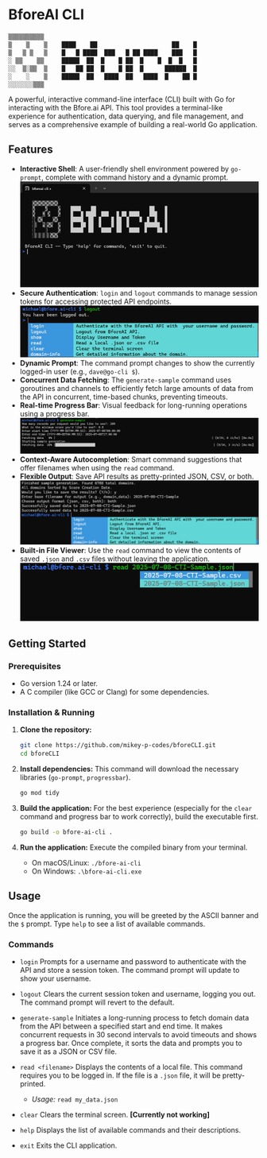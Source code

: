# BforeAI CLI
    ▒▒▒▒▒▒▒▒▒▒                                              
    ▒    ▒    ▒    ████    ██                     ██    █   
    ▒   ▒ ▒   ▒    █   █ ████  ███   █ ██ ████    ███   █   
    ░ ▒▒    ▒▒     █████  ██  █    █ ██  █    █  █  █   █   
    ░░  ▒░▒▒  ▒    █   ██ ██  █    █ ██  █      ██████  █   
    ░    ░    ▒    █████  ██   ████  ██   ████  █    ██ █   
    ░░░░░░░▒▒▒
A powerful, interactive command-line interface (CLI) built with Go for interacting with the Bfore.ai API. This tool provides a terminal-like experience for authentication, data querying, and file management, and serves as a comprehensive example of building a real-world Go application.

## Features

* **Interactive Shell**: A user-friendly shell environment powered by `go-prompt`, complete with command history and a dynamic prompt.
![interactive-shell](/img/bforecli1.png)
* **Secure Authentication**: `login` and `logout` commands to manage session tokens for accessing protected API endpoints.
![login](/img/interactive-prompt.png)
* **Dynamic Prompt**: The command prompt changes to show the currently logged-in user (e.g., `dave@go-cli $`).
* **Concurrent Data Fetching**: The `generate-sample` command uses goroutines and channels to efficiently fetch large amounts of data from the API in concurrent, time-based chunks, preventing timeouts.
* **Real-time Progress Bar**: Visual feedback for long-running operations using a progress bar.
![progress](/img/progress-bar.png)
* **Context-Aware Autocompletion**: Smart command suggestions that offer filenames when using the `read` command.
* **Flexible Output**: Save API results as pretty-printed JSON, CSV, or both.
![save](/img/save-output.png)
* **Built-in File Viewer**: Use the `read` command to view the contents of saved `.json` and `.csv` files without leaving the application.
![readfiles](/img/read-files.png)

## Getting Started

### Prerequisites

* Go version 1.24 or later.
* A C compiler (like GCC or Clang) for some dependencies.

### Installation & Running

1.  **Clone the repository:**
    ```bash
    git clone https://github.com/mikey-p-codes/bforeCLI.git
    cd bforeCLI
    ```

2.  **Install dependencies:**
    This command will download the necessary libraries (`go-prompt`, `progressbar`).
    ```bash
    go mod tidy
    ```

3.  **Build the application:**
    For the best experience (especially for the `clear` command and progress bar to work correctly), build the executable first.
    ```bash
    go build -o bfore-ai-cli .
    ```

4.  **Run the application:**
    Execute the compiled binary from your terminal.
    * On macOS/Linux: `./bfore-ai-cli`
    * On Windows: `.\bfore-ai-cli.exe`

## Usage

Once the application is running, you will be greeted by the ASCII banner and the `$` prompt. Type `help` to see a list of available commands.

### Commands

* `login`
  Prompts for a username and password to authenticate with the API and store a session token. The command prompt will update to show your username.

* `logout`
  Clears the current session token and username, logging you out. The command prompt will revert to the default.

* `generate-sample`
  Initiates a long-running process to fetch domain data from the API between a specified start and end time. It makes concurrent requests in 30 second intervals to avoid timeouts and shows a progress bar. Once complete, it sorts the data and prompts you to save it as a JSON or CSV file.

* `read <filename>`
  Displays the contents of a local file. This command requires you to be logged in. If the file is a `.json` file, it will be pretty-printed.
    * *Usage:* `read my_data.json`

* `clear`
  Clears the terminal screen. __[Currently not working]__

* `help`
  Displays the list of available commands and their descriptions.

* `exit`
  Exits the CLI application.
   
